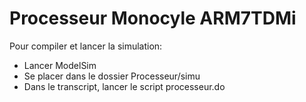 # Processeur Monocyle ARM7TDMi

Pour compiler et lancer la simulation:

  * Lancer ModelSim
  * Se placer dans le dossier Processeur/simu
  * Dans le transcript, lancer le script processeur.do
